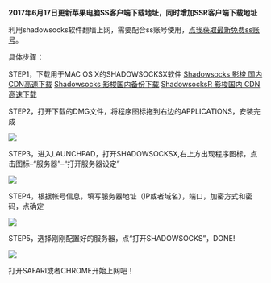 **2017年6月17日更新苹果电脑SS客户端下载地址，同时增加SSR客户端下载地址**

利用shadowsocks软件翻墙上网，需要配合ss账号使用，[点我获取最新免费ss账号](https://github.com/Alvin9999/new-pac/wiki/ss%E5%85%8D%E8%B4%B9%E8%B4%A6%E5%8F%B7)。

具体步骤：

STEP1，下载用于MAC OS X的SHADOWSOCKSX软件 [Shadowsocks 影梭 国内CDN高速下载](https://shimo.im/api/file/b0Um2Js1mBoqeMV4/attachments/AVAAymgzYrglH5XB)  [Shadowsocks 影梭国内备份下载](https://www.babel.cc/share.do?s=7105933012929395)    [ShadowsocksR 影梭国内 CDN 高速下载](https://shimo.im/api/file/b0Um2Js1mBoqeMV4/attachments/WvdlTiIPOOMDWPgV)

STEP2，打开下载的DMG文件，将程序图标拖到右边的APPLICATIONS，安装完成

![](https://raw.githubusercontent.com/Alvin9999/pac2/master/MAC1.png)

STEP3，进入LAUNCHPAD，打开SHADOWSOCKSX,右上方出现程序图标，点击图标–“服务器”–“打开服务器设定”

![](https://raw.githubusercontent.com/Alvin9999/pac2/master/MAC2.png)

STEP4，根据帐号信息，填写服务器地址（IP或者域名），端口，加密方式和密码，点确定

![](https://raw.githubusercontent.com/Alvin9999/pac2/master/MAC3.png)

STEP5，选择刚刚配置好的服务器，点“打开SHADOWSOCKS”，DONE!

![](https://raw.githubusercontent.com/Alvin9999/pac2/master/MAC4.png)

打开SAFARI或者CHROME开始上网吧！
